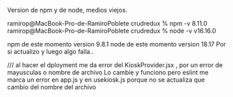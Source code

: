 Version de npm y de node, medios viejos.

ramirop@MacBook-Pro-de-RamiroPoblete crudredux % npm -v
8.11.0
ramirop@MacBook-Pro-de-RamiroPoblete crudredux % node -v
v16.16.0

npm de este momento version 9.8.1
node de este momento version 18.17
Por si actualizo y luego algo falla..

///
al hacer el dployment me da error del KioskProvider.jsx , por un error de mayusculas o nombre de archivo
Lo cambie y funciono pero eslint me marca un error en app.js y en usekiosk.js porque no se actualiza que cambio del nombre del archivo

